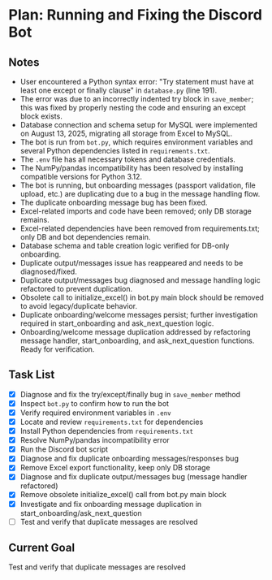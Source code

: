 # Plan: Running and Fixing the Discord Bot

## Notes
- User encountered a Python syntax error: "Try statement must have at least one except or finally clause" in `database.py` (line 191).
- The error was due to an incorrectly indented try block in `save_member`; this was fixed by properly nesting the code and ensuring an except block exists.
- Database connection and schema setup for MySQL were implemented on August 13, 2025, migrating all storage from Excel to MySQL.
- The bot is run from `bot.py`, which requires environment variables and several Python dependencies listed in `requirements.txt`.
- The `.env` file has all necessary tokens and database credentials.
- The NumPy/pandas incompatibility has been resolved by installing compatible versions for Python 3.12.
- The bot is running, but onboarding messages (passport validation, file upload, etc.) are duplicating due to a bug in the message handling flow.
- The duplicate onboarding message bug has been fixed.
- Excel-related imports and code have been removed; only DB storage remains.
- Excel-related dependencies have been removed from requirements.txt; only DB and bot dependencies remain.
- Database schema and table creation logic verified for DB-only onboarding.
- Duplicate output/messages issue has reappeared and needs to be diagnosed/fixed.
- Duplicate output/messages bug diagnosed and message handling logic refactored to prevent duplication.
- Obsolete call to initialize_excel() in bot.py main block should be removed to avoid legacy/duplicate behavior.
- Duplicate onboarding/welcome messages persist; further investigation required in start_onboarding and ask_next_question logic.
- Onboarding/welcome message duplication addressed by refactoring message handler, start_onboarding, and ask_next_question functions. Ready for verification.

## Task List
- [x] Diagnose and fix the try/except/finally bug in `save_member` method
- [x] Inspect `bot.py` to confirm how to run the bot
- [x] Verify required environment variables in `.env`
- [x] Locate and review `requirements.txt` for dependencies
- [x] Install Python dependencies from `requirements.txt`
- [x] Resolve NumPy/pandas incompatibility error
- [x] Run the Discord bot script
- [x] Diagnose and fix duplicate onboarding messages/responses bug
- [x] Remove Excel export functionality, keep only DB storage
- [x] Diagnose and fix duplicate output/messages bug (message handler refactored)
- [x] Remove obsolete initialize_excel() call from bot.py main block
- [x] Investigate and fix onboarding message duplication in start_onboarding/ask_next_question
- [ ] Test and verify that duplicate messages are resolved

## Current Goal
Test and verify that duplicate messages are resolved